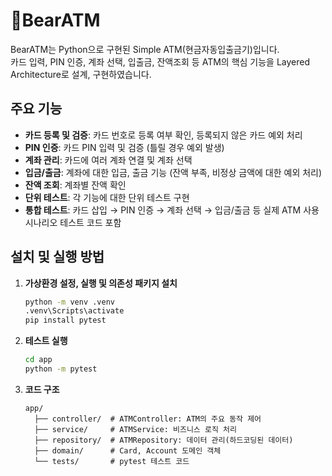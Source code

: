 # 🐾BearATM

BearATM는 Python으로 구현된 Simple ATM(현금자동입출금기)입니다.<br>
카드 입력, PIN 인증, 계좌 선택, 입출금, 잔액조회 등 ATM의 핵심 기능을 Layered Architecture로 설계, 구현하였습니다.

## 주요 기능

- **카드 등록 및 검증**: 카드 번호로 등록 여부 확인, 등록되지 않은 카드 예외 처리
- **PIN 인증**: 카드 PIN 입력 및 검증 (틀릴 경우 예외 발생)
- **계좌 관리**: 카드에 여러 계좌 연결 및 계좌 선택
- **입금/출금**: 계좌에 대한 입금, 출금 기능 (잔액 부족, 비정상 금액에 대한 예외 처리)
- **잔액 조회**: 계좌별 잔액 확인
- **단위 테스트**: 각 기능에 대한 단위 테스트 구현
- **통합 테스트**: 카드 삽입 → PIN 인증 → 계좌 선택 → 입금/출금 등 실제 ATM 사용 시나리오 테스트 코드 포함

## 설치 및 실행 방법

1. **가상환경 설정, 실행 및 의존성 패키지 설치**
    ```bash
    python -m venv .venv
    .venv\Scripts\activate
    pip install pytest
    ```
2. **테스트 실행**
    ```bash
    cd app
    python -m pytest
    ```

3. **코드 구조**
    ```
    app/
      ├── controller/  # ATMController: ATM의 주요 동작 제어
      ├── service/     # ATMService: 비즈니스 로직 처리
      ├── repository/  # ATMRepository: 데이터 관리(하드코딩된 데이터)
      ├── domain/      # Card, Account 도메인 객체
      └── tests/       # pytest 테스트 코드
    ```
